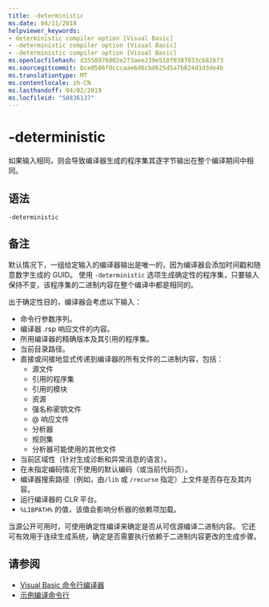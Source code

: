 ```yaml
---
title: -deterministic
ms.date: 04/11/2018
helpviewer_keywords:
- deterministic compiler option [Visual Basic]
- -deterministic compiler option [Visual Basic]
- -deterministic compiler option [Visual Basic]
ms.openlocfilehash: d3558976002e273aee239e518f0387033cb82873
ms.sourcegitcommit: bce0586f0cccaae6d6cbd625d5a7b824d1d3de4b
ms.translationtype: MT
ms.contentlocale: zh-CN
ms.lasthandoff: 04/02/2019
ms.locfileid: "58836137"
---
```

# <a name="-deterministic"></a>-deterministic

如果输入相同，则会导致编译器生成的程序集其逐字节输出在整个编译期间中相同。 

## <a name="syntax"></a>语法

```
-deterministic
```

## <a name="remarks"></a>备注

默认情况下，一组给定输入的编译器输出是唯一的，因为编译器会添加时间戳和随意数字生成的 GUID。 使用 `-deterministic` 选项生成确定性的程序集，只要输入保持不变，该程序集的二进制内容在整个编译中都是相同的。

出于确定性目的，编译器会考虑以下输入：

- 命令行参数序列。
- 编译器 .rsp 响应文件的内容。
- 所用编译器的精确版本及其引用的程序集。
- 当前目录路径。
- 直接或间接地显式传递到编译器的所有文件的二进制内容，包括： 
    - 源文件
    - 引用的程序集
    - 引用的模块
    - 资源
    - 强名称密钥文件
    - @ 响应文件
    - 分析器
    - 规则集
    - 分析器可能使用的其他文件
- 当前区域性（针对生成诊断和异常消息的语言）。
- 在未指定编码情况下使用的默认编码（或当前代码页）。
- 编译器搜索路径（例如，由`/lib` 或 `/recurse` 指定）上文件是否存在及其内容。
- 运行编译器的 CLR 平台。
- `%LIBPATH%` 的值，该值会影响分析器的依赖项加载。

当源公开可用时，可使用确定性编译来确定是否从可信源编译二进制内容。 它还可有效用于连续生成系统，确定是否需要执行依赖于二进制内容更改的生成步骤。 

## <a name="see-also"></a>请参阅

- [Visual Basic 命令行编译器](../../../visual-basic/reference/command-line-compiler/index.md)
- [示例编译命令行](../../../visual-basic/reference/command-line-compiler/sample-compilation-command-lines.md)

